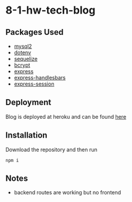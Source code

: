 # 8-1-hw-tech-blog

## Packages Used
* [mysql2](https://www.npmjs.com/package/mysql2)
* [dotenv](https://www.npmjs.com/package/dotenv)
* [sequelize](https://www.npmjs.com/package/sequelize)
* [bcrypt](https://www.npmjs.com/package/bcrypt)
* [express](https://www.npmjs.com/package/express)
* [express-handlesbars](https://www.npmjs.com/package/express-handlebars)
* [express-session](https://www.npmjs.com/package/express-session)
## Deployment
Blog is deployed at heroku and can be found [here](https://hw-8-1-tech-blog.herokuapp.com/)
## Installation
Download the repository and then run 
```
npm i
```
## Notes
* backend routes are working but no frontend
